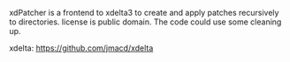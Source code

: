 xdPatcher is a frontend to xdelta3 to create and apply patches recursively to directories.
license is public domain.
The code could use some cleaning up.

xdelta: https://github.com/jmacd/xdelta
